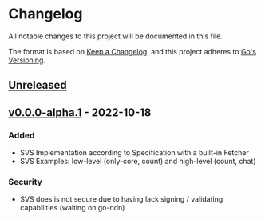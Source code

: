 # Changelog

All notable changes to this project will be documented in this file.

The format is based on [Keep a Changelog](https://keepachangelog.com/en/1.0.0/),
and this project adheres to [Go's Versioning](https://go.dev/doc/modules/release-workflow).

## [Unreleased]

## [v0.0.0-alpha.1] - 2022-10-18
### Added
- SVS Implementation according to Specification with a built-in Fetcher
- SVS Examples: low-level (only-core, count) and high-level (count, chat)

### Security
- SVS does is not secure due to having lack signing / validating capabilities (waiting on go-ndn)

[Unreleased]: https://github.com/justincpresley/ndn-sync/compare/v0.0.0-alpha.1...HEAD
[v0.0.0-alpha.1]: https://github.com/justincpresley/ndn-sync/releases/tag/v0.0.0-alpha.1
